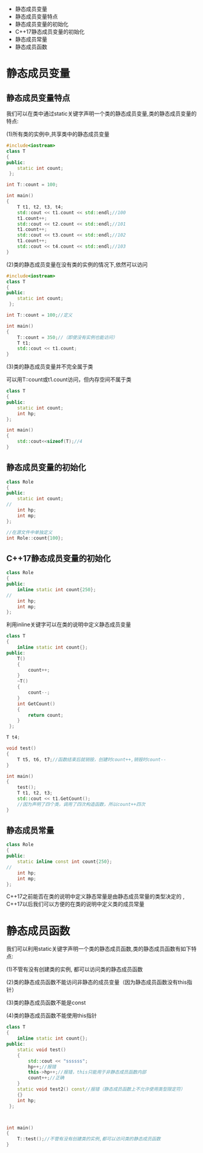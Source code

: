 + 静态成员变量
+   静态成员变量特点
+   静态成员变量的初始化
+   C++17静态成员变量的初始化
+   静态成员常量
+ 静态成员函数
# 静态成员变量
## 静态成员变量特点
我们可以在类中通过static关键字声明一个类的静态成员变量,类的静态成员变量的特点:

(1)所有类的实例中,共享类中的静态成员变量
```c++
#include<iostream>
class T
{
public:
	static int count;
 };

int T::count = 100;

int main()
{
	T t1, t2, t3, t4;
	std::cout << t1.count << std::endl;//100
	t1.count++;
	std::cout << t2.count << std::endl;//101
	t1.count++;
	std::cout << t3.count << std::endl;//102
	t1.count++;
	std::cout << t4.count << std::endl;//103
}
```
(2)类的静态成员变量在没有类的实例的情况下,依然可以访问
```c++
#include<iostream>
class T
{
public:
	static int count;
 };

int T::count = 100;//定义   

int main()
{
	T::count = 350;//（即使没有实例也能访问）
	T t1;
	std::cout << t1.count;
}
```
(3)类的静态成员变量并不完全属于类

可以用T::count或t1.count访问，但内存空间不属于类
```c++
class T
{
public:
	static int count;
	int hp;
};

int main()
{
    std::cout<<sizeof(T);//4
}
```
## 静态成员变量的初始化
```c++
class Role
{
public:
	static int count;
//
	int hp;
	int mp;
};

//在源文件中单独定义
int Role::count{100};
```
## C++17静态成员变量的初始化
```c++
class Role
{
public:
	inline static int count{250};
//
	int hp;
	int mp;
};
```
利用inline关键字可以在类的说明中定义静态成员变量
```c++
class T
{
	inline static int count{};
public:
	T()
	{
		count++;
	}
	~T()
	{
		count--;
	}
	int GetCount()
	{
		return count;
	}
 };

T t4;

void test()
{
	T t5, t6, t7;//函数结束后就销毁，创建时count++,销毁时count--
}

int main()
{
	test();
	T t1, t2, t3;
	std::cout << t1.GetCount();
    //因为声明了四个类，调用了四次构造函数，所以count++四次
}
```
## 静态成员常量
```c++
class Role
{
public:
	static inline const int count{250};
//
	int hp;
	int mp;
};
```
C++17之前能否在类的说明中定义静态常量是由静态成员常量的类型决定的 ,  C++17以后我们可以方便的在类的说明中定义类的成员常量

# 静态成员函数
我们可以利用static关键字声明一个类的静态成员函数,类的静态成员函数有如下特点:

(1)不管有没有创建类的实例, 都可以访问类的静态成员函数

(2)类的静态成员函数不能访问非静态的成员变量（因为静态成员函数没有this指针）

(3)类的静态成员函数不能是const

(4)类的静态成员函数不能使用this指针
```c++
class T
{
	inline static int count{};
public:
	static void test()
	{
		std::cout << "ssssss";
		hp++;//报错
		this->hp++;//报错，this只能用于非静态成员函数内部
		count++;//正确
	}
	static void test2() const//报错（静态成员函数上不允许使用类型限定符）
	{}
	int hp;
 };



int main()
{
	T::test();//不管有没有创建类的实例,都可以访问类的静态成员函数
}
```
